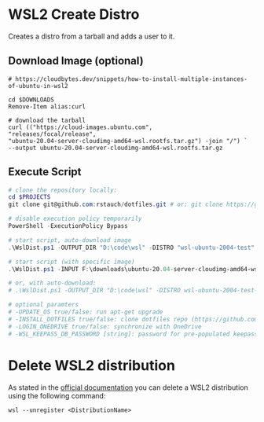 # WSL2 Create Distro
Creates a distro from a tarball and adds a user to it.

## Download Image (optional)
```shell
# https://cloudbytes.dev/snippets/how-to-install-multiple-instances-of-ubuntu-in-wsl2

cd $DOWNLOADS
Remove-Item alias:curl

# download the tarball
curl (("https://cloud-images.ubuntu.com",
"releases/focal/release",
"ubuntu-20.04-server-cloudimg-amd64-wsl.rootfs.tar.gz") -join "/") `
--output ubuntu-20.04-server-cloudimg-amd64-wsl.rootfs.tar.gz

```

## Execute Script
```powershell
# clone the repository locally:
cd $PROJECTS
git clone git@github.com:rstauch/dotfiles.git # or: git clone https://github.com/rstauch/dotfiles.git

# disable execution policy temporarily
PowerShell -ExecutionPolicy Bypass

# start script, auto-download image
.\WslDist.ps1 -OUTPUT_DIR "D:\code\wsl" -DISTRO "wsl-ubuntu-2004-test" -USR rstauch

# start script (with specific image)
.\WslDist.ps1 -INPUT F:\downloads\ubuntu-20.04-server-cloudimg-amd64-wsl.rootfs.tar.gz -OUTPUT_DIR "D:\code\wsl" -DISTRO wsl-ubuntu-2004-test -USR rstauch

# or, with auto-download:
# .\WslDist.ps1 -OUTPUT_DIR "D:\code\wsl" -DISTRO wsl-ubuntu-2004-test-basic -USR rstauch

# optional paramters
# -UPDATE_OS true/false: run apt-get upgrade
# -INSTALL_DOTFILES true/false: clone dotfiles repo (https://github.com/rstauch/dotfiles)
# -LOGIN_ONEDRIVE true/false: synchronize with OneDrive
# -WSL_KEEPASS_DB_PASSWORD [string]: password for pre-populated keepassxc database stored at ~/keepass_wsl.kdbx
```

# Delete WSL2 distribution
As stated in the [official documentation](https://docs.microsoft.com/en-us/windows/wsl/wsl-config)
you can delete a WSL2 distribution using the following command:

```wsl --unregister <DistributionName>```
